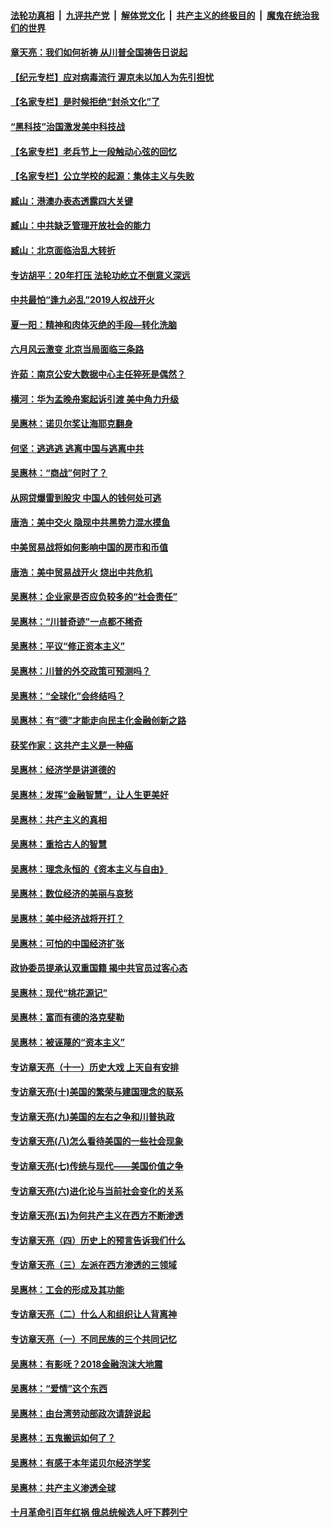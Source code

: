 

####  [法轮功真相](../../../../basic/blob/master/README.md?t=06250102) &nbsp;|&nbsp; [九评共产党](../../../../9ping.md/blob/master/README.md?t=06250102) &nbsp;|&nbsp; [解体党文化](../../../../jtdwh.md/blob/master/README.md?t=06250102)  &nbsp;|&nbsp; [共产主义的终极目的](../../../../gczydzjmd.md/blob/master/README.md?t=06250102) &nbsp;|&nbsp; [魔鬼在统治我们的世界](../../../../mgztzwmdsj.md/blob/master/README.md?t=06250102) 

#### [章天亮：我们如何祈祷 从川普全国祷告日说起](../pages/nsc423/n11944627.md?t=06250102) 

#### [【纪元专栏】应对病毒流行 渥京未以加人为先引担忧](../pages/nsc423/n11875714.md?t=06250102) 

#### [【名家专栏】是时候拒绝“封杀文化”了](../pages/nsc423/n11814093.md?t=06250102) 

#### [“黑科技”治国激发美中科技战](../pages/nsc423/n11638056.md?t=06250102) 

#### [【名家专栏】老兵节上一段触动心弦的回忆](../pages/nsc423/n11646016.md?t=06250102) 

#### [【名家专栏】公立学校的起源：集体主义与失败](../pages/nsc423/n11601833.md?t=06250102) 

#### [臧山：港澳办表态透露四大关键](../pages/nsc423/n11421628.md?t=06250102) 

#### [臧山：中共缺乏管理开放社会的能力](../pages/nsc423/n11407457.md?t=06250102) 

#### [臧山：北京面临治乱大转折](../pages/nsc423/n11406895.md?t=06250102) 

#### [专访胡平：20年打压 法轮功屹立不倒意义深远](../pages/nsc423/n11398800.md?t=06250102) 

#### [中共最怕“逢九必乱”2019人权战开火](../pages/nsc423/n11385248.md?t=06250102) 

#### [夏一阳：精神和肉体灭绝的手段—转化洗脑](../pages/nsc423/n11368250.md?t=06250102) 

#### [六月风云激变 北京当局面临三条路](../pages/nsc423/n11313668.md?t=06250102) 

#### [许茹：南京公安大数据中心主任猝死是偶然？](../pages/nsc423/n11064744.md?t=06250102) 

#### [横河：华为孟晚舟案起诉引渡 美中角力升级](../pages/nsc423/n11027230.md?t=06250102) 

#### [吴惠林：诺贝尔奖让海耶克翻身](../pages/nsc423/n10890049.md?t=06250102) 

#### [何坚：逃逃逃 逃离中国与逃离中共](../pages/nsc423/n10592891.md?t=06250102) 

#### [吴惠林：“商战”何时了？](../pages/nsc423/n10573558.md?t=06250102) 

#### [从网贷爆雷到股灾 中国人的钱何处可逃](../pages/nsc423/n10572800.md?t=06250102) 

#### [唐浩：美中交火 隐现中共黑势力混水摸鱼](../pages/nsc423/n10544040.md?t=06250102) 

#### [中美贸易战将如何影响中国的房市和币值](../pages/nsc423/n10543697.md?t=06250102) 

#### [唐浩：美中贸易战开火 烧出中共危机](../pages/nsc423/n10540126.md?t=06250102) 

#### [吴惠林：企业家是否应负较多的“社会责任”](../pages/nsc423/n10535022.md?t=06250102) 

#### [吴惠林：“川普奇迹”一点都不稀奇](../pages/nsc423/n10512808.md?t=06250102) 

#### [吴惠林：平议“修正资本主义”](../pages/nsc423/n10495724.md?t=06250102) 

#### [吴惠林：川普的外交政策可预测吗？](../pages/nsc423/n10462387.md?t=06250102) 

#### [吴惠林：“全球化”会终结吗？](../pages/nsc423/n10452838.md?t=06250102) 

#### [吴惠林：有“德”才能走向民主化金融创新之路](../pages/nsc423/n10432292.md?t=06250102) 

#### [获奖作家：这共产主义是一种癌](../pages/nsc423/n10431541.md?t=06250102) 

#### [吴惠林：经济学是讲道德的](../pages/nsc423/n10398014.md?t=06250102) 

#### [吴惠林：发挥“金融智慧”，让人生更美好](../pages/nsc423/n10375019.md?t=06250102) 

#### [吴惠林：共产主义的真相](../pages/nsc423/n10351394.md?t=06250102) 

#### [吴惠林：重拾古人的智慧](../pages/nsc423/n10337691.md?t=06250102) 

#### [吴惠林：理念永恒的《资本主义与自由》](../pages/nsc423/n10316274.md?t=06250102) 

#### [吴惠林：数位经济的美丽与哀愁](../pages/nsc423/n10292946.md?t=06250102) 

#### [吴惠林：美中经济战将开打？](../pages/nsc423/n10258825.md?t=06250102) 

#### [吴惠林：可怕的中国经济扩张](../pages/nsc423/n10219147.md?t=06250102) 

#### [政协委员提承认双重国籍 揭中共官员过客心态](../pages/nsc423/n10208809.md?t=06250102) 

#### [吴惠林：现代“桃花源记”](../pages/nsc423/n10185234.md?t=06250102) 

#### [吴惠林：富而有德的洛克斐勒](../pages/nsc423/n10142264.md?t=06250102) 

#### [吴惠林：被诬蔑的“资本主义”](../pages/nsc423/n10124816.md?t=06250102) 

#### [专访章天亮（十一）历史大戏 上天自有安排](../pages/nsc423/n10094905.md?t=06250102) 

#### [专访章天亮(十)美国的繁荣与建国理念的联系](../pages/nsc423/n10094899.md?t=06250102) 

#### [专访章天亮(九)美国的左右之争和川普执政](../pages/nsc423/n10094889.md?t=06250102) 

#### [专访章天亮(八)怎么看待美国的一些社会现象](../pages/nsc423/n10094857.md?t=06250102) 

#### [专访章天亮(七)传统与现代——美国价值之争](../pages/nsc423/n10093140.md?t=06250102) 

#### [专访章天亮(六)进化论与当前社会变化的关系](../pages/nsc423/n10092036.md?t=06250102) 

#### [专访章天亮(五)为何共产主义在西方不断渗透](../pages/nsc423/n10083620.md?t=06250102) 

#### [专访章天亮（四）历史上的预言告诉我们什么](../pages/nsc423/n10083606.md?t=06250102) 

#### [专访章天亮（三）左派在西方渗透的三领域](../pages/nsc423/n10081115.md?t=06250102) 

#### [吴惠林：工会的形成及其功能](../pages/nsc423/n10080633.md?t=06250102) 

#### [专访章天亮（二）什么人和组织让人背离神](../pages/nsc423/n10076637.md?t=06250102) 

#### [专访章天亮（一）不同民族的三个共同记忆](../pages/nsc423/n10074188.md?t=06250102) 

#### [吴惠林：有影呒？2018金融泡沫大地震](../pages/nsc423/n10040534.md?t=06250102) 

#### [吴惠林：“爱情”这个东西](../pages/nsc423/n10019423.md?t=06250102) 

#### [吴惠林：由台湾劳动部政次请辞说起](../pages/nsc423/n9979679.md?t=06250102) 

#### [吴惠林：五鬼搬运如何了？](../pages/nsc423/n9925338.md?t=06250102) 

#### [吴惠林：有感于本年诺贝尔经济学奖](../pages/nsc423/n9871883.md?t=06250102) 

#### [吴惠林：共产主义渗透全球](../pages/nsc423/n9812748.md?t=06250102) 

#### [十月革命引百年红祸 俄总统候选人吁下葬列宁](../pages/nsc423/n9810182.md?t=06250102) 

